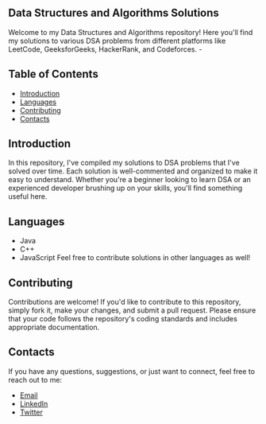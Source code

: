  ##  Data Structures and Algorithms Solutions
 Welcome to my Data Structures and Algorithms repository! Here you'll find my solutions to various DSA problems from different platforms like LeetCode, GeeksforGeeks, HackerRank, and Codeforces.  -
 
 ## Table of Contents

 - [Introduction](#introduction)
 - [Languages](#languagesanguages)
 - [Contributing](#contributing)
 - [Contacts](#contacts) 
 
 ## Introduction
 
 In this repository, I've compiled my solutions to DSA problems that I've solved over time. Each solution is well-commented and organized to make it easy to understand. Whether you're a beginner looking to learn DSA or an experienced developer brushing up on your skills, you'll find something useful here.

## Languages

 - Java
 - C++
 - JavaScript
Feel free to contribute solutions in other languages as well!

## Contributing 

 Contributions are welcome! If you'd like to contribute to this repository, simply fork it, make your changes, and submit a pull request. Please ensure that your code follows the repository's coding standards and includes appropriate documentation.

## Contacts
If you have any questions, suggestions, or just want to connect, feel free to reach out to me:

 - [Email](mdshahidafridia31@gmail.com)
 - [LinkedIn](https://www.linkedin.com/in/md-shahidafridi/)
 - [Twitter](https://twitter.com/Aapush2)
